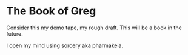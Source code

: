 # The Book of Greg

Consider this my demo tape, my rough draft. This will be a book in the future.


I open my mind using sorcery aka pharmakeia.
